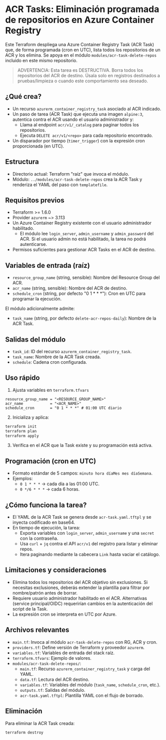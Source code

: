 # ACR Tasks: Eliminación programada de repositorios en Azure Container Registry

Este Terraform despliega una Azure Container Registry Task (ACR Task) que, de forma programada (cron en UTC), lista todos los repositorios de un ACR y los elimina. Se apoya en el módulo `modules/acr-task-delete-repos` incluido en este mismo repositorio.

> ADVERTENCIA: Esta tarea es DESTRUCTIVA. Borra todos los repositorios del ACR de destino. Úsala solo en registros destinados a pruebas/limpieza o cuando este comportamiento sea deseado.

## ¿Qué crea?
- Un recurso `azurerm_container_registry_task` asociado al ACR indicado.
- Un paso de tarea (ACR Task) que ejecuta una imagen `alpine:3`, autentica contra el ACR usando el usuario administrador y:
  - Llama al endpoint `acr/v1/_catalog` para paginar todos los repositorios.
  - Ejecuta `DELETE acr/v1/<repo>` para cada repositorio encontrado.
- Un disparador por tiempo (`timer_trigger`) con la expresión cron proporcionada (en UTC).

## Estructura
- Directorio actual: Terraform "raíz" que invoca el módulo.
- Módulo: `../modules/acr-task-delete-repos` crea la ACR Task y renderiza el YAML del paso con `templatefile`.

## Requisitos previos
- Terraform >= 1.6.0
- Provider `azurerm` ~> 3.113
- Un Azure Container Registry existente con el usuario administrador habilitado.
  - El módulo lee `login_server`, `admin_username` y `admin_password` del ACR. Si el usuario admin no está habilitado, la tarea no podrá autenticarse.
- Permisos suficientes para gestionar ACR Tasks en el ACR de destino.

## Variables de entrada (raíz)
- `resource_group_name` (string, sensible): Nombre del Resource Group del ACR.
- `acr_name` (string, sensible): Nombre del ACR de destino.
- `schedule_cron` (string, por defecto "0 1 * * *"): Cron en UTC para programar la ejecución.

El módulo adicionalmente admite:
- `task_name` (string, por defecto `delete-acr-repos-daily`): Nombre de la ACR Task.

## Salidas del módulo
- `task_id`: ID del recurso `azurerm_container_registry_task`.
- `task_name`: Nombre de la ACR Task creada.
- `schedule`: Cadena cron configurada.

## Uso rápido
1) Ajusta variables en `terraform.tfvars`

```hcl
resource_group_name = "<RESOURCE_GROUP_NAME>"
acr_name            = "<ACR_NAME>"
schedule_cron       = "0 1 * * *" # 01:00 UTC diario
```

2) Inicializa y aplica:

```bash
terraform init
terraform plan
terraform apply
```

3) Verifica en el ACR que la Task existe y su programación está activa.

## Programación (cron en UTC)
- Formato estándar de 5 campos: `minuto hora díaMes mes díaSemana`.
- Ejemplos:
  - `0 1 * * *` → cada día a las 01:00 UTC.
  - `0 */6 * * *` → cada 6 horas.

## ¿Cómo funciona la tarea?
- El YAML de la ACR Task se genera desde `acr-task.yaml.tftpl` y se inyecta codificado en base64.
- En tiempo de ejecución, la tarea:
  - Exporta variables con `login_server`, `admin_username` y una `secret` con la contraseña.
  - Usa `curl` + `jq` contra el API `acr/v1` del registro para listar y eliminar repos.
  - Itera paginando mediante la cabecera `Link` hasta vaciar el catálogo.

## Limitaciones y consideraciones
- Elimina todos los repositorios del ACR objetivo sin exclusiones. Si necesitas exclusiones, deberás extender la plantilla para filtrar por nombre/patrón antes de borrar.
- Requiere usuario administrador habilitado en el ACR. Alternativas (service principal/OIDC) requerirían cambios en la autenticación del script de la Task.
- La expresión cron se interpreta en UTC por Azure.

## Archivos relevantes
- `main.tf`: Invoca al módulo `acr-task-delete-repos` con RG, ACR y cron.
- `providers.tf`: Define versión de Terraform y proveedor `azurerm`.
- `variables.tf`: Variables de entrada del stack raíz.
- `terraform.tfvars`: Ejemplo de valores.
- `modules/acr-task-delete-repos/`:
  - `main.tf`: Recurso `azurerm_container_registry_task` y carga del YAML.
  - `data.tf`: Lectura del ACR destino.
  - `variables.tf`: Variables del módulo (`task_name`, `schedule_cron`, etc.).
  - `outputs.tf`: Salidas del módulo.
  - `acr-task.yaml.tftpl`: Plantilla YAML con el flujo de borrado.

## Eliminación
Para eliminar la ACR Task creada:

```bash
terraform destroy
```